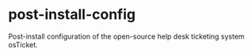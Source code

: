 # post-install-config
Post-install configuration of the open-source help desk ticketing system osTicket.
